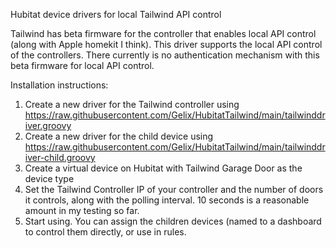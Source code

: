 Hubitat device drivers for local Tailwind API control

Tailwind has beta firmware for the controller that enables local API control (along with Apple homekit I think).  This driver supports the local API control of the controllers. There currently is no authentication mechanism with this beta firmware for local API control. 

Installation instructions:

1. Create a new driver for the Tailwind controller using https://raw.githubusercontent.com/Gelix/HubitatTailwind/main/tailwinddriver.groovy
2. Create a new driver for the child device using https://raw.githubusercontent.com/Gelix/HubitatTailwind/main/tailwinddriver-child.groovy
3. Create a virtual device on Hubitat with Tailwind Garage Door as the device type
4. Set the Tailwind Controller IP of your controller and the number of doors it controls, along with the polling interval.  10 seconds is a reasonable amount in my testing so far.
5. Start using. You can assign the children devices (named <ip of controller : DoorNumber> to a dashboard to control them directly, or use in rules.
